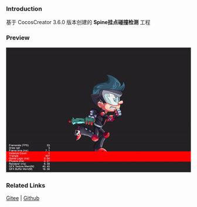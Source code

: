 ### Introduction

基于 CocosCreator 3.6.0 版本创建的 **Spine挂点碰撞检测** 工程

### Preview
![image](../../../gif/202203/2022030225.gif)

### Related Links
[Gitee](https://gitee.com/mirrors_cocos-creator/test-cases-3d/tree/v3.0/assets/cases/spine) | [Github](https://github.com/cocos-creator/test-cases-3d/tree/v3.0/assets/cases/spine)